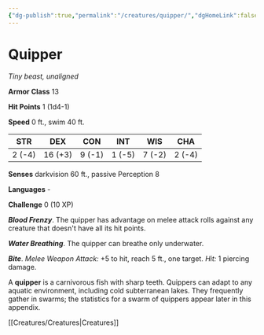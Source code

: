 ```yaml
---
{"dg-publish":true,"permalink":"/creatures/quipper/","dgHomeLink":false,"dgPassFrontmatter":true}
---
```



# Quipper

*Tiny beast, unaligned*

**Armor Class** 13

**Hit Points** 1 (1d4-1)

**Speed** 0 ft., swim 40 ft.

| STR    | DEX     | CON    | INT    | WIS    | CHA    |
|--------|---------|--------|--------|--------|--------|
| 2 (-4) | 16 (+3) | 9 (-1) | 1 (-5) | 7 (-2) | 2 (-4) |

**Senses** darkvision 60 ft., passive Perception 8

**Languages** -

**Challenge** 0 (10 XP)

***Blood Frenzy***. The quipper has advantage on melee attack rolls against any creature that doesn't have all its hit points.

***Water Breathing***. The quipper can breathe only underwater.


***Bite***. *Melee Weapon Attack:* +5 to hit, reach 5 ft., one target. *Hit:* 1 piercing damage.

A **quipper** is a carnivorous fish with sharp teeth. Quippers can adapt to any aquatic environment, including cold subterranean lakes. They frequently gather in swarms; the statistics for a swarm of quippers appear later in this appendix.


[[Creatures/Creatures|Creatures]]